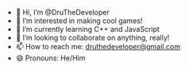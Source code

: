 - 👋 Hi, I’m @DruTheDeveloper
- 👀 I’m interested in making cool games!
- 🌱 I’m currently learning C++ and JavaScript
- 💞️ I’m looking to collaborate on anything, really!
- 📫 How to reach me: druthedeveloper@gmail.com
- 😄 Pronouns: He/Him

<!---
DruTheDeveloper/DruTheDeveloper is a ✨ special ✨ repository because its `README.md` (this file) appears on your GitHub profile.
You can click the Preview link to take a look at your changes.
--->

